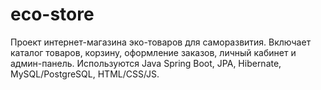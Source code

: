 # eco-store
Проект интернет-магазина эко-товаров для саморазвития. Включает каталог товаров, корзину, оформление заказов, личный кабинет и админ-панель. Используются Java Spring Boot, JPA, Hibernate, MySQL/PostgreSQL, HTML/CSS/JS.
